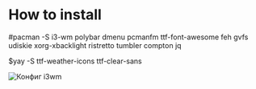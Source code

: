 # How to install 
#pacman -S i3-wm polybar dmenu pcmanfm ttf-font-awesome feh gvfs udiskie xorg-xbacklight ristretto tumbler compton jq

$yay -S ttf-weather-icons ttf-clear-sans

![Конфиг i3wm](https://i.imgur.com/ReFLOSw.png "Конфиг i3wm")
